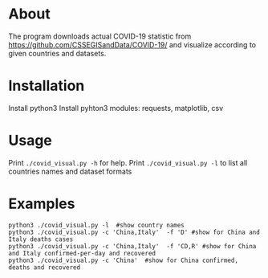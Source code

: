 
About
======
The program downloads actual COVID-19 statistic from https://github.com/CSSEGISandData/COVID-19/ and visualize according to
given countries and datasets.


Installation
=============
Install python3
Install pyhton3 modules: requests, matplotlib, csv

Usage
=====
Print `./covid_visual.py -h` for help.
Print `./covid_visual.py -l` to list all countries names and dataset formats

Examples
========
    python3 ./covid_visual.py -l  #show country names
    python3 ./covid_visual.py -c 'China,Italy'  -f 'D' #show for China and Italy deaths cases
    python3 ./covid_visual.py -c 'China,Italy'  -f 'CD,R' #show for China and Italy confirmed-per-day and recovered
    python3 ./covid_visual.py -c 'China'  #show for China confirmed, deaths and recovered

